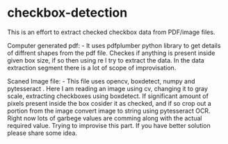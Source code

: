 # checkbox-detection
This is an effort to extract checked checkbox data from PDF/image files.

Computer generated pdf: -
It uses pdfplumber python library to get details of diffrent shapes from the pdf file.
Checkes if anything is present inside given box size, if so then using re I try to extract the data.
In the data extraction segment there is a lot of scope of improvisation.

Scaned Image file: -
This file uses opencv, boxdetect, numpy and pytesseract .
Here I am reading an image using cv, changing it to gray scale, extracting checkboxes using boxdetect.
If significant amount of pixels present inside the box cosider it as checked, and if so crop out a portion from the image 
convert image to string using pytesseract OCR.
Right now lots of garbege values are comming along with the actual required value.
Trying to improvise this part.
If you have better solution please share some idea.
